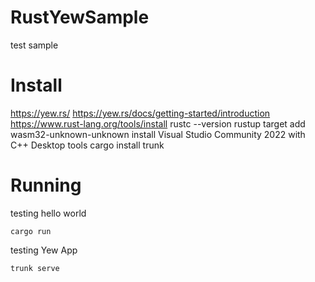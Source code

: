# RustYewSample
test sample

# Install
https://yew.rs/
https://yew.rs/docs/getting-started/introduction
https://www.rust-lang.org/tools/install
rustc --version
rustup target add wasm32-unknown-unknown
install Visual Studio Community 2022 with C++ Desktop tools
cargo install trunk

# Running
testing hello world
```
cargo run
```
testing Yew App
```
trunk serve
```
